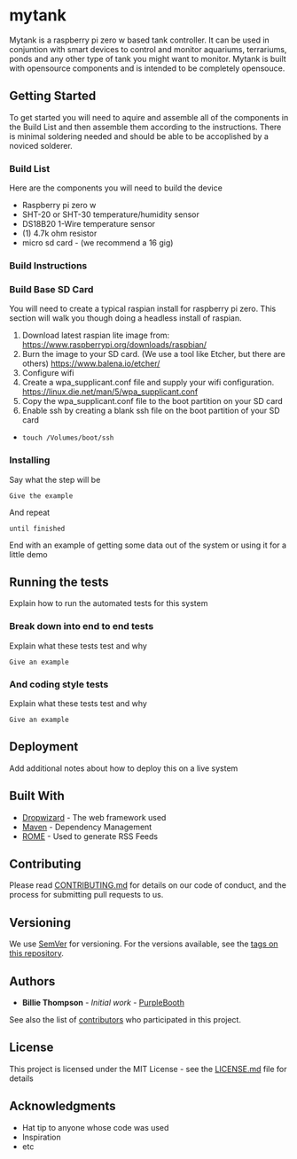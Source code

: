 # mytank

Mytank is a raspberry pi zero w based tank controller.  It can be used in conjuntion with smart devices to control and monitor aquariums, terrariums, ponds and any other type of tank you might want to monitor.  Mytank is built with opensource components and is intended to be completely opensouce.

## Getting Started

To get started you will need to aquire and assemble all of the components in the Build List and then assemble them according to the instructions.  There is minimal soldering needed and should be able to be accoplished by a noviced solderer.  

### Build List

Here are the components you will need to build the device

* Raspberry pi zero w
* SHT-20 or SHT-30 temperature/humidity sensor
* DS18B20 1-Wire temperature sensor
* (1) 4.7k ohm resistor
* micro sd card - (we recommend a 16 gig)

### Build Instructions


### Build Base SD Card

You will need to create a typical raspian install for raspberry pi zero.  This section will walk you though doing a headless install of raspian.

1. Download latest raspian lite image from: https://www.raspberrypi.org/downloads/raspbian/
2. Burn the image to your SD card.  (We use a tool like Etcher, but there are others) https://www.balena.io/etcher/
3. Configure wifi
  1. Create a wpa_supplicant.conf file and supply your wifi configuration. https://linux.die.net/man/5/wpa_supplicant.conf
  2. Copy the wpa_supplicant.conf file to the boot partition on your SD card
4. Enable ssh by creating a blank ssh file on the boot partition of your SD card
  - ```touch /Volumes/boot/ssh```


### Installing


Say what the step will be

```
Give the example
```

And repeat

```
until finished
```

End with an example of getting some data out of the system or using it for a little demo

## Running the tests

Explain how to run the automated tests for this system

### Break down into end to end tests

Explain what these tests test and why

```
Give an example
```

### And coding style tests

Explain what these tests test and why

```
Give an example
```

## Deployment

Add additional notes about how to deploy this on a live system

## Built With

* [Dropwizard](http://www.dropwizard.io/1.0.2/docs/) - The web framework used
* [Maven](https://maven.apache.org/) - Dependency Management
* [ROME](https://rometools.github.io/rome/) - Used to generate RSS Feeds

## Contributing

Please read [CONTRIBUTING.md](https://gist.github.com/PurpleBooth/b24679402957c63ec426) for details on our code of conduct, and the process for submitting pull requests to us.

## Versioning

We use [SemVer](http://semver.org/) for versioning. For the versions available, see the [tags on this repository](https://github.com/your/project/tags). 

## Authors

* **Billie Thompson** - *Initial work* - [PurpleBooth](https://github.com/PurpleBooth)

See also the list of [contributors](https://github.com/your/project/contributors) who participated in this project.

## License

This project is licensed under the MIT License - see the [LICENSE.md](LICENSE.md) file for details

## Acknowledgments

* Hat tip to anyone whose code was used
* Inspiration
* etc

